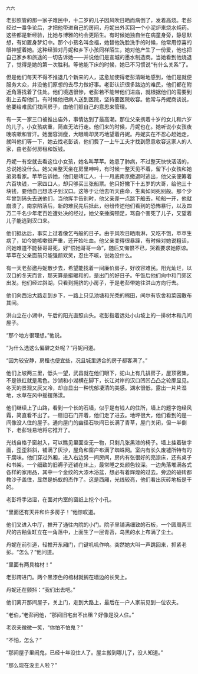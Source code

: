     六六 

   老彭照管的那一家子难民中，十二岁的儿子因风吹日晒而病倒了，发着高烧。老彭经过一番争论后，才把他带进自己的房间，丹妮出外买回一个小泥炉来烧水炖药。这些都是新经验，比她与博雅的约会更陌生。有时候她独自坐在病童身旁，静思默想，有如置身梦幻中。那个小孩名叫金福，她替他洗脸洗手的时候，他常用惊喜的眼神望着她。这种经验对丹妮和乡下小孩同样陌生，她对他产生了一份爱，他也把自己家乡和旅途的一切告诉她——并说他们是宣城的墨水制造商。当她看到他烧退了，觉得是她的第一次胜利。等他能下床的时候，她已不习惯说“有什么关系”了。

   但是他们每天不得不推退几个新来的人，这愈加使得老彭清晰地感到，他们是就便服务大众，并没他们原想的去尽力做好事。老彭认识很多路边的难民，他们都在附近角落找着了住处。他们境遇很惨，老彭若不能带他们进庙，就根据他们的需要到街上去帮他们。有时候他把病人送到医院，坚持要医院收容。他常与丹妮商谈说，他要给难民们找间房子，由他们照自己的意思来管理。

   有一天一家三口被推出庙外，事情达到了最高潮。那位父亲携着十岁的女儿和六岁的儿子。小女孩病重，简直无法行走。他们来的时候，丹妮也在。她听说小女孩夜晚咳嗽和冒汗。她面容消瘦，大眼睛却灵巧地望着丹妮。丹妮实在不忍心赶她走，就叫他们等一下，她去找老彭谈，他们费了一上午工夫才找到愿意收容这家人的人家，由老彭付房租和饭钱。

   丹妮一有空就去看这位小女孩，她名叫苹苹。她患了肺病，不过整天快快活活的，总说她没什么。她父亲整天坐在房里呻吟，有时候一整天见不着，留下小女孩和她弟弟看家。苹苹告诉她，他们是靖江人，十一月底南京撤退时逃出，他父亲便筹着六百块钱，一家四口人，却只够买三张船票。他只好撇下十五岁的大哥，给他三十块钱，要他自己想法子到汉口。这等于让他去听天由命，生离如同死别般。那个少年曾到码头去送他们，当他挥手告别时，他父亲差一点跳下船去，轮船一开，他就崩溃了。南京陷落后，新的难民先后抵此，纷纷传述他们看到的恐怖暴行，以及四万二千名少年老百姓遭处决的经过，她父亲捶胸顿足，骂自个害死了儿子，又望着儿子能逃到汉口来。

   他们抵达后，事实上过着像乞丐般的日子。由于风吹日晒雨淋，又吃不饱，苹苹生病了，如今她咳嗽很严重，还开始吐血。他父亲变得很暴躁，有时候对她说粗话，问她难道不能替哥哥死，好“偿她哥哥一命”，随后又悔恨不已，哭着要求她原谅。苹苹在父亲面前只能强颜欢笑，忍住不咳，说她没什么。

   有一天老彭邀丹妮散步去，希望能找着一间廉价房子，好收容难民。阳光灿烂，以汉口的冬天而言，那天算是挺暖和的，是出门的好日子。午饭后他们向中和门郊区出发。他们经过斜湖，只看到拥挤的小房子，于是老彭带她往洪山方向行去。

   他们向西沿大路走到乡下，一路上只见池塘和光秃的棉田，间尔有农舍和菜园散布其间。

   洪山立在小湖中，午后的阳光直照山头。老彭指着远处小山坡上的一排树木和几间屋子。

   “那个地方很理想。”他说。

   “为什么选这么偏僻之处呢？”丹妮问道。

   “因为较安静，房租也便宜些，况且城里适合的房子都客满了。”

   他们上坡两三里，低头一望，武昌就在他们眼下，蛇山上有几排房子，屋顶密集，不是铁红就是黑色。沙湖和小湖横在脚下，长江对岸的汉口凹凹凸凸之轮廓显见。冬天的景观又灰又冷，却自显出一种忧郁凄清的美感。湖水很低，露出一片片湿地，水草在风中摇摆荡漾。

   他们继续上了山路，看到一个长的石墙，似乎是有钱人的住所，墙上的题字饱经风霜，简直看不出了。一扇旧石门开着，他们走了进去。地坪很大，他们看到的是一间像没人住的屋子。通向屋门的幽径石块间已长满了青草，屋门关闭，但一半倒下，老彭轻易地将它推开了。

   光线自格子窗射入，可以瞧见里面空无一物，只剩几张黑漆的椅子。墙上挂着破字画，歪歪斜斜，铺满了灰沙，屋角和窗户布满了蜘蛛网。室内有长久废墟所特有的干腐味。他们穿过外厢，进入右边另一间房间，房内有张很好的亮漆床，还有桌子和书架。一个细致的旧褥子还铺在床上，最常睡之处颜色较深。一边角落堆满各式各样的家用品，其中一个金纹的大漆木浴盆，想必有着辉煌的过去。旁边的破砖都教沙子盖住，显然是蚂蚁的杰作了。这是西厢，光线较亮，他们看出灰砖地板是干的。

   老彭将手沾湿，在面对内室的窗纸上挖个小孔。

   “里面还有天井和许多房子！”他惊叹道。

   他们又进入中厅，推开了通往内院的小门。院子里铺满细致的石板，一个圆周两三尺的古釉鱼缸立在一角落中，上面生了一层青苔，乌黑的水上布满了尘土。

   丹妮在前引道，轻推开东厢门，门键叽叽作响。突然她大叫一声跳回来，抓紧老彭。“怎么？”他问道。

   “里面有两具棺材！”

   老彭跨进门。两个黑漆色的棺材就搁在墙边的长凳上。

   丹妮还在颤抖：“我们出去吧。”

   他们离开那间屋子，关上门，走到大路上，最后在一户人家前见到一位农夫。

   “老伯，”老彭问他，“那间旧宅出不出租？好像是没人住。”

   老农夫微微一笑，“你怕不怕鬼？”

   “不怕，怎么？”

   “那间屋子里闹鬼，已经十年没住人了。屋主搬到哪儿了，没人知道。”

   “那么现在没主人啦？”

